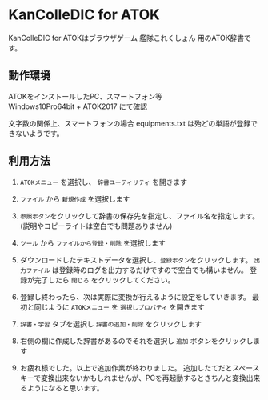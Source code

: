 # KanColleDIC for ATOK
KanColleDIC for ATOKはブラウザゲーム 艦隊これくしょん 用のATOK辞書です。


## 動作環境
ATOKをインストールしたPC、スマートフォン等  
Windows10Pro64bit + ATOK2017 にて確認

文字数の関係上、スマートフォンの場合 equipments.txt は殆どの単語が登録できないようです。

## 利用方法
1. `ATOKメニュー` を選択し、 `辞書ユーティリティ` を開きます

2. `ファイル` から `新規作成` を選択します

3. `参照ボタン`をクリックして辞書の保存先を指定し、ファイル名を指定します。(説明やコピーライトは空白でも問題ありません) 

4. `ツール` から `ファイルから登録・削除` を選択します

5. ダウンロードしたテキストデータを選択し、`登録ボタン`をクリックします。 `出力ファイル` は登録時のログを出力するだけですので空白でも構いません。 登録が完了したら `閉じる` をクリックしてください。

6. 登録し終わったら、次は実際に変換が行えるように設定をしていきます。 最初と同じように `ATOKメニュー` を `選択しプロパティ` を開きます

7. `辞書・学習` タブを選択し `辞書の追加・削除` をクリックします

8. 右側の欄に作成した辞書があるのでそれを選択し `追加` ボタンをクリックします

9. お疲れ様でした。以上で追加作業が終わりました。 追加したてだとスペースキーで変換出来ないかもしれませんが、PCを再起動するときちんと変換出来るようになると思います。
